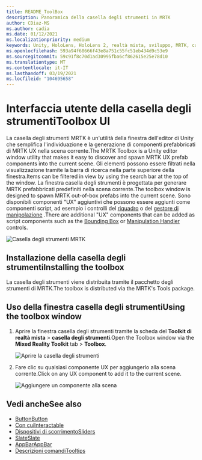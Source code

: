 ```yaml
---
title: README_ToolBox
description: Panoramica della casella degli strumenti in MRTK
author: CDiaz-MS
ms.author: cadia
ms.date: 01/12/2021
ms.localizationpriority: medium
keywords: Unity, HoloLens, HoloLens 2, realtà mista, sviluppo, MRTK, casella degli strumenti MRTK
ms.openlocfilehash: 593a94f68666f43e8a751c55fc51eb434d9c53e9
ms.sourcegitcommit: 59c91f8c70d1ad30995fba6cf862615e25e78d10
ms.translationtype: MT
ms.contentlocale: it-IT
ms.lasthandoff: 03/19/2021
ms.locfileid: "104695658"
---
```

# <a name="toolbox-ui"></a><span data-ttu-id="2f96d-104">Interfaccia utente della casella degli strumenti</span><span class="sxs-lookup"><span data-stu-id="2f96d-104">Toolbox UI</span></span>

<span data-ttu-id="2f96d-105">La casella degli strumenti MRTK è un'utilità della finestra dell'editor di Unity che semplifica l'individuazione e la generazione di componenti prefabbricati di MRTK UX nella scena corrente.</span><span class="sxs-lookup"><span data-stu-id="2f96d-105">The MRTK Toolbox is a Unity editor window utility that makes it easy to discover and spawn MRTK UX prefab components into the current scene.</span></span> <span data-ttu-id="2f96d-106">Gli elementi possono essere filtrati nella visualizzazione tramite la barra di ricerca nella parte superiore della finestra.</span><span class="sxs-lookup"><span data-stu-id="2f96d-106">Items can be filtered in view by using the search bar at the top of the window.</span></span> <span data-ttu-id="2f96d-107">La finestra casella degli strumenti è progettata per generare MRTK prefabbricati predefiniti nella scena corrente.</span><span class="sxs-lookup"><span data-stu-id="2f96d-107">The toolbox window is designed to spawn MRTK out-of-box prefabs into the current scene.</span></span> <span data-ttu-id="2f96d-108">Sono disponibili componenti "UX" aggiuntivi che possono essere aggiunti come componenti script, ad esempio i controlli del [riquadro](README_BoundingBox.md) o del [gestore di manipolazione](README_ManipulationHandler.md) .</span><span class="sxs-lookup"><span data-stu-id="2f96d-108">There are additional "UX" components that can be added as script components such as the [Bounding Box](README_BoundingBox.md) or [Manipulation Handler](README_ManipulationHandler.md) controls.</span></span>

![Casella degli strumenti MRTK](Images/Tools/MRTKToolboxWindow.png)

## <a name="installing-the-toolbox"></a><span data-ttu-id="2f96d-110">Installazione della casella degli strumenti</span><span class="sxs-lookup"><span data-stu-id="2f96d-110">Installing the toolbox</span></span>

<span data-ttu-id="2f96d-111">La casella degli strumenti viene distribuita tramite il pacchetto degli strumenti di MRTK.</span><span class="sxs-lookup"><span data-stu-id="2f96d-111">The toolbox is distributed via the MRTK's Tools package.</span></span>

## <a name="using-the-toolbox-window"></a><span data-ttu-id="2f96d-112">Uso della finestra casella degli strumenti</span><span class="sxs-lookup"><span data-stu-id="2f96d-112">Using the toolbox window</span></span>

1. <span data-ttu-id="2f96d-113">Aprire la finestra casella degli strumenti tramite la scheda del **Toolkit di realtà mista** > **casella degli strumenti**.</span><span class="sxs-lookup"><span data-stu-id="2f96d-113">Open the Toolbox window via the **Mixed Reality Toolkit** tab > **Toolbox**.</span></span>

    ![Aprire la casella degli strumenti](https://user-images.githubusercontent.com/25975362/73321589-ccfbc100-41f7-11ea-8f1a-89c4f68e12f7.gif)

1. <span data-ttu-id="2f96d-115">Fare clic su qualsiasi componente UX per aggiungerlo alla scena corrente.</span><span class="sxs-lookup"><span data-stu-id="2f96d-115">Click on any UX component to add it to the current scene.</span></span>

    ![Aggiungere un componente alla scena](https://user-images.githubusercontent.com/25975362/73321582-c9683a00-41f7-11ea-8bac-bf8efdb2fbe3.gif)

## <a name="see-also"></a><span data-ttu-id="2f96d-117">Vedi anche</span><span class="sxs-lookup"><span data-stu-id="2f96d-117">See also</span></span>

- [<span data-ttu-id="2f96d-118">Button</span><span class="sxs-lookup"><span data-stu-id="2f96d-118">Button</span></span>](README_Button.md)
- [<span data-ttu-id="2f96d-119">Con cui</span><span class="sxs-lookup"><span data-stu-id="2f96d-119">Interactable</span></span>](README_Interactable.md)
- [<span data-ttu-id="2f96d-120">Dispositivi di scorrimento</span><span class="sxs-lookup"><span data-stu-id="2f96d-120">Sliders</span></span>](README_Sliders.md)
- [<span data-ttu-id="2f96d-121">Slate</span><span class="sxs-lookup"><span data-stu-id="2f96d-121">Slate</span></span>](README_Slate.md)
- [<span data-ttu-id="2f96d-122">AppBar</span><span class="sxs-lookup"><span data-stu-id="2f96d-122">AppBar</span></span>](README_AppBar.md)
- [<span data-ttu-id="2f96d-123">Descrizioni comandi</span><span class="sxs-lookup"><span data-stu-id="2f96d-123">Tooltips</span></span>](README_Tooltip.md)
